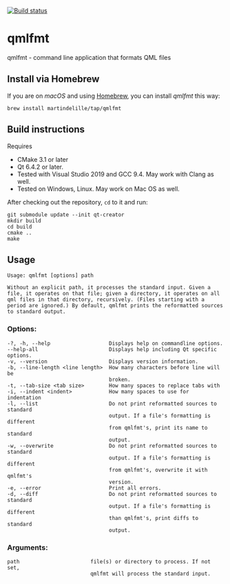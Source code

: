 [![Build status](https://ci.appveyor.com/api/projects/status/qti9p9s9q9r3pkoo/branch/master?svg=true)](https://ci.appveyor.com/project/jesperhh/qmlfmt/branch/master)

# qmlfmt
qmlfmt - command line application that formats QML files

## Install via Homebrew

If you are on *macOS* and using [Homebrew](https://brew.sh), you can install *qmlfmt* this way:

```
brew install martindelille/tap/qmlfmt
```

## Build instructions
Requires
- CMake 3.1 or later
- Qt 6.4.2 or later.
- Tested with Visual Studio 2019 and GCC 9.4. May work with Clang as well.
- Tested on Windows, Linux. May work on Mac OS as well.

After checking out the repository, `cd` to it and run:

    git submodule update --init qt-creator
    mkdir build
    cd build
    cmake ..
    make
  
## Usage
    Usage: qmlfmt [options] path

    Without an explicit path, it processes the standard input. Given a file, it operates on that file; given a directory, it operates on all qml files in that directory, recursively. (Files starting with a period are ignored.) By default, qmlfmt prints the reformatted sources to standard output.

### Options:
    -?, -h, --help                   Displays help on commandline options.
    --help-all                       Displays help including Qt specific options.
    -v, --version                    Displays version information.
    -b, --line-length <line length>  How many characters before line will be
                                     broken.
    -t, --tab-size <tab size>        How many spaces to replace tabs with
    -i, --indent <indent>            How many spaces to use for indentation
    -l, --list                       Do not print reformatted sources to standard
                                     output. If a file's formatting is different
                                     from qmlfmt's, print its name to standard
                                     output.
    -w, --overwrite                  Do not print reformatted sources to standard
                                     output. If a file's formatting is different
                                     from qmlfmt's, overwrite it with qmlfmt's
                                     version.
    -e, --error                      Print all errors.
    -d, --diff                       Do not print reformatted sources to standard
                                     output. If a file's formatting is different
                                     than qmlfmt's, print diffs to standard
                                     output.

### Arguments:
    path                       file(s) or directory to process. If not set,
                               qmlfmt will process the standard input.
